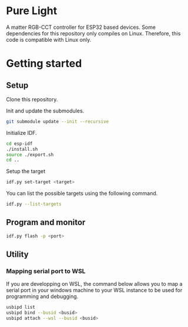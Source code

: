 # Pure Light
A matter RGB-CCT controller for ESP32 based devices.
Some dependencies for this repository only compiles on Linux. Therefore, this code is compatible with Linux only.

# Getting started
## Setup
Clone this repository.

Init and update the submodules.
```sh
git submodule update --init --recursive
```

Initialize IDF.
```sh
cd esp-idf
./install.sh
source ./export.sh
cd ..
```

Setup the target
```sh
idf.py set-target <target>
```

You can list the possible targets using the following command.
```sh
idf.py --list-targets
```

## Program and monitor
```sh
idf.py flash -p <port>
```

## Utility
### Mapping serial port to WSL
If you are developping on WSL, the command below allows you to map a serial port in your windows machine to your WSL instance to be used for programming and debugging.
```sh
usbipd list
usbipd bind --busid <busid>
usbipd attach --wsl --busid <busid>
```
